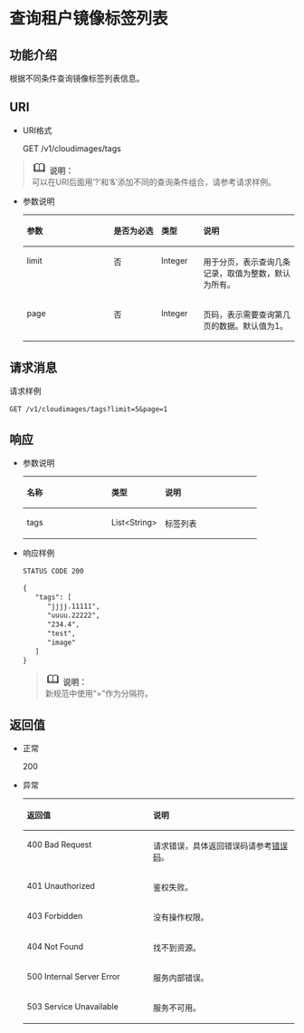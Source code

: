 # 查询租户镜像标签列表<a name="ZH-CN_TOPIC_0067360382"></a>

## 功能介绍<a name="section66482596175825"></a>

根据不同条件查询镜像标签列表信息。

## URI<a name="section64320492175833"></a>

-   URI格式

    GET /v1/cloudimages/tags


>![](public_sys-resources/icon-note.gif) **说明：**   
>可以在URI后面用‘?’和‘&’添加不同的查询条件组合，请参考请求样例。  

-   参数说明

    <a name="table6340228218137"></a>
    <table><thead align="left"><tr id="row2168914918137"><th class="cellrowborder" valign="top" width="31.96%" id="mcps1.1.5.1.1"><p id="p1199063618137"><a name="p1199063618137"></a><a name="p1199063618137"></a>参数</p>
    </th>
    <th class="cellrowborder" valign="top" width="17.53%" id="mcps1.1.5.1.2"><p id="p3171748418137"><a name="p3171748418137"></a><a name="p3171748418137"></a>是否为必选</p>
    </th>
    <th class="cellrowborder" valign="top" width="15.459999999999999%" id="mcps1.1.5.1.3"><p id="p1897942918137"><a name="p1897942918137"></a><a name="p1897942918137"></a>类型</p>
    </th>
    <th class="cellrowborder" valign="top" width="35.05%" id="mcps1.1.5.1.4"><p id="p6093875018137"><a name="p6093875018137"></a><a name="p6093875018137"></a>说明</p>
    </th>
    </tr>
    </thead>
    <tbody><tr id="row3709167918137"><td class="cellrowborder" valign="top" width="31.96%" headers="mcps1.1.5.1.1 "><p id="p5163601718137"><a name="p5163601718137"></a><a name="p5163601718137"></a>limit</p>
    </td>
    <td class="cellrowborder" valign="top" width="17.53%" headers="mcps1.1.5.1.2 "><p id="p2176783518137"><a name="p2176783518137"></a><a name="p2176783518137"></a>否</p>
    </td>
    <td class="cellrowborder" valign="top" width="15.459999999999999%" headers="mcps1.1.5.1.3 "><p id="p1836423018137"><a name="p1836423018137"></a><a name="p1836423018137"></a>Integer</p>
    </td>
    <td class="cellrowborder" valign="top" width="35.05%" headers="mcps1.1.5.1.4 "><p id="p1110767418137"><a name="p1110767418137"></a><a name="p1110767418137"></a>用于分页，表示查询几条记录，取值为整数，默认为所有。</p>
    </td>
    </tr>
    <tr id="row3286020218137"><td class="cellrowborder" valign="top" width="31.96%" headers="mcps1.1.5.1.1 "><p id="p4443070118137"><a name="p4443070118137"></a><a name="p4443070118137"></a>page</p>
    </td>
    <td class="cellrowborder" valign="top" width="17.53%" headers="mcps1.1.5.1.2 "><p id="p4211703718137"><a name="p4211703718137"></a><a name="p4211703718137"></a>否</p>
    </td>
    <td class="cellrowborder" valign="top" width="15.459999999999999%" headers="mcps1.1.5.1.3 "><p id="p5603681718137"><a name="p5603681718137"></a><a name="p5603681718137"></a>Integer</p>
    </td>
    <td class="cellrowborder" valign="top" width="35.05%" headers="mcps1.1.5.1.4 "><p id="p4715361827"><a name="p4715361827"></a><a name="p4715361827"></a>页码，表示需要查询第几页的数据。默认值为1。</p>
    </td>
    </tr>
    </tbody>
    </table>


## 请求消息<a name="section65284921175841"></a>

请求样例

```
GET /v1/cloudimages/tags?limit=5&page=1 
```

## 响应<a name="section14290290175847"></a>

-   参数说明

    <a name="table226625411834"></a>
    <table><thead align="left"><tr id="row614233041834"><th class="cellrowborder" valign="top" width="36.14361436143614%" id="mcps1.1.4.1.1"><p id="p92317031834"><a name="p92317031834"></a><a name="p92317031834"></a>名称</p>
    </th>
    <th class="cellrowborder" valign="top" width="22.89228922892289%" id="mcps1.1.4.1.2"><p id="p370103231834"><a name="p370103231834"></a><a name="p370103231834"></a>类型</p>
    </th>
    <th class="cellrowborder" valign="top" width="40.964096409640966%" id="mcps1.1.4.1.3"><p id="p450461591834"><a name="p450461591834"></a><a name="p450461591834"></a>说明</p>
    </th>
    </tr>
    </thead>
    <tbody><tr id="row248602881834"><td class="cellrowborder" valign="top" width="36.14361436143614%" headers="mcps1.1.4.1.1 "><p id="p4174861834"><a name="p4174861834"></a><a name="p4174861834"></a>tags</p>
    </td>
    <td class="cellrowborder" valign="top" width="22.89228922892289%" headers="mcps1.1.4.1.2 "><p id="p547751991834"><a name="p547751991834"></a><a name="p547751991834"></a>List&lt;String&gt;</p>
    </td>
    <td class="cellrowborder" valign="top" width="40.964096409640966%" headers="mcps1.1.4.1.3 "><p id="p76061301834"><a name="p76061301834"></a><a name="p76061301834"></a>标签列表</p>
    </td>
    </tr>
    </tbody>
    </table>

-   响应样例

    ```
    STATUS CODE 200
    ```

    ```
    {
       "tags": [
          "jjjj.11111",
          "uuuu.22222",
          "234.4",
          "test",
          "image"
       ]
    }
    ```

    >![](public_sys-resources/icon-note.gif) **说明：**   
    >新规范中使用“=”作为分隔符。  


## 返回值<a name="section44555097175929"></a>

-   正常

    200

-   异常

    <a name="table442321051854"></a>
    <table><thead align="left"><tr id="row517409891854"><th class="cellrowborder" valign="top" width="46.46%" id="mcps1.1.3.1.1"><p id="p302705861854"><a name="p302705861854"></a><a name="p302705861854"></a>返回值</p>
    </th>
    <th class="cellrowborder" valign="top" width="53.54%" id="mcps1.1.3.1.2"><p id="p359984201854"><a name="p359984201854"></a><a name="p359984201854"></a>说明</p>
    </th>
    </tr>
    </thead>
    <tbody><tr id="row301908981854"><td class="cellrowborder" valign="top" width="46.46%" headers="mcps1.1.3.1.1 "><p id="p295436771854"><a name="p295436771854"></a><a name="p295436771854"></a>400 Bad Request</p>
    </td>
    <td class="cellrowborder" valign="top" width="53.54%" headers="mcps1.1.3.1.2 "><p id="p442276121854"><a name="p442276121854"></a><a name="p442276121854"></a>请求错误，具体返回错误码请参考<a href="错误码.md">错误码</a>。</p>
    </td>
    </tr>
    <tr id="row625041911854"><td class="cellrowborder" valign="top" width="46.46%" headers="mcps1.1.3.1.1 "><p id="p296746801854"><a name="p296746801854"></a><a name="p296746801854"></a>401 Unauthorized</p>
    </td>
    <td class="cellrowborder" valign="top" width="53.54%" headers="mcps1.1.3.1.2 "><p id="p548388411854"><a name="p548388411854"></a><a name="p548388411854"></a>鉴权失败。</p>
    </td>
    </tr>
    <tr id="row237875241854"><td class="cellrowborder" valign="top" width="46.46%" headers="mcps1.1.3.1.1 "><p id="p477413171854"><a name="p477413171854"></a><a name="p477413171854"></a>403 Forbidden</p>
    </td>
    <td class="cellrowborder" valign="top" width="53.54%" headers="mcps1.1.3.1.2 "><p id="p418415071854"><a name="p418415071854"></a><a name="p418415071854"></a>没有操作权限。</p>
    </td>
    </tr>
    <tr id="row410292481854"><td class="cellrowborder" valign="top" width="46.46%" headers="mcps1.1.3.1.1 "><p id="p350348041854"><a name="p350348041854"></a><a name="p350348041854"></a>404 Not Found</p>
    </td>
    <td class="cellrowborder" valign="top" width="53.54%" headers="mcps1.1.3.1.2 "><p id="p192468391854"><a name="p192468391854"></a><a name="p192468391854"></a>找不到资源。</p>
    </td>
    </tr>
    <tr id="row390038311854"><td class="cellrowborder" valign="top" width="46.46%" headers="mcps1.1.3.1.1 "><p id="p51937511854"><a name="p51937511854"></a><a name="p51937511854"></a>500 Internal Server Error</p>
    </td>
    <td class="cellrowborder" valign="top" width="53.54%" headers="mcps1.1.3.1.2 "><p id="p180406671854"><a name="p180406671854"></a><a name="p180406671854"></a>服务内部错误。</p>
    </td>
    </tr>
    <tr id="row281482781854"><td class="cellrowborder" valign="top" width="46.46%" headers="mcps1.1.3.1.1 "><p id="p654180601854"><a name="p654180601854"></a><a name="p654180601854"></a>503 Service Unavailable</p>
    </td>
    <td class="cellrowborder" valign="top" width="53.54%" headers="mcps1.1.3.1.2 "><p id="p643715141854"><a name="p643715141854"></a><a name="p643715141854"></a>服务不可用。</p>
    </td>
    </tr>
    </tbody>
    </table>


